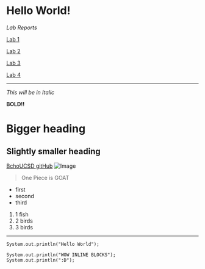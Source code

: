 # Hello World! 

*Lab Reports*

[Lab 1](https://bchoucsd.github.io/cse15l-lab-reports/lab-report-1-week-2.html)

[Lab 2](https://bchoucsd.github.io/cse15l-lab-reports/lab-report-2-week-4.html)

[Lab 3](https://bchoucsd.github.io/cse15l-lab-reports/lab-report-3-week-6.html)

[Lab 4](https://bchoucsd.github.io/cse15l-lab-reports/lab-report-4-week-8.html)


---
*This will be in Italic*

**BOLD!!**
# Bigger heading
## Slightly smaller heading
[BchoUCSD gitHub](https://github.com/bchoUCSD)
![Image](https://miro.medium.com/max/719/1*WaaXnUvhvrswhBJSw4YTuQ.png)
> One Piece is GOAT
* first
* second
* third

1. 1 fish
2. 2 birds
3. 3 birds

---

`System.out.println("Hello World");`

```
System.out.println("WOW INLINE BLOCKS");
System.out.println(":D");
```
